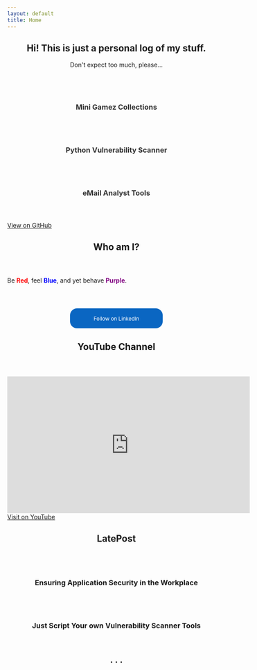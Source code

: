 ```yaml
---
layout: default
title: Home
---
```


<section id="home" class="one dark cover">
    <div class="container">
        <header>
            <h2 class="alt">Hi! This is just a personal log of my stuff.</h2>
            <p>Don't expect too much, please...</p>
        </header>
        <div class="row">
            <div class="col-4 col-12-mobile">
                <article class="item">
                    <a href="https://n4igme.github.io/gamze/" class="image fit"><img src="{{ '/images/MiniGameCollections.png' | relative_url }}" alt="" /></a>
                    <header>
                        <h3 style="color: #333;">Mini Gamez Collections</h3>
                    </header>
                </article>
            </div>
            <div class="col-4 col-12-mobile">
                <article class="item">
                    <a href="https://github.com/n4igme/pvascan/" class="image fit"><img src="{{ '/images/PythonVAScan.png' | relative_url }}" alt="" /></a>
                    <header>
                        <h3 style="color: #333;">Python Vulnerability Scanner</h3>
                    </header>
                </article>
            </div>
            <div class="col-4 col-12-mobile">
                <article class="item">
                    <a href="https://n4igme.github.io/emlize/" class="image fit"><img src="{{ '/images/eMailAnalysis.png' | relative_url }}" alt="" /></a>
                    <header>
                        <h3 style="color: #333;">eMail Analyst Tools</h3>
                    </header>
                </article>
            </div>
        </div>
        <footer>
            <a href="https://github.com/n4igme" class="icon brands fa-github-square"> View on GitHub</a>
        </footer>
    </div>
</section>

<section id="about" class="two">
    <div class="container">
        <header>
            <h2>Who am I?</h2>
        </header>
        <p>Be <b style="color: red;">Red</b>, feel <b style="color: blue;">Blue</b>, and yet behave <b style="color: purple;">Purple</b>.</p>
        <header>
            <h2></h2>
        </header>
        <a href="#" class="image featured"><img src="{{ '/images/unnamed.jpeg' | relative_url }}" alt="" /></a>
        <style>
            .libutton {
                display: flex;
                flex-direction: column;
                justify-content: center;
                padding: 7px;
                text-align: center;
                outline: none;
                text-decoration: none !important;
                color: #ffffff !important;
                width: 200px;
                height: 32px;
                border-radius: 16px;
                background-color: #0A66C2;
                font-family: "SF Pro Text", Helvetica, sans-serif;
                font-size: 12px; 
            }
        </style>
        <center><a class="libutton" href="https://www.linkedin.com/comm/mynetwork/discovery-see-all?usecase=PEOPLE_FOLLOWS&followMember=maruha" target="_blank">Follow on LinkedIn</a></center>
    </div>
</section>

<section id="content" class="three">
    <div class="container">
        <header>
            <h2>YouTube Channel</h2>
        </header>
    </div>
    <iframe width="560" height="315" src="https://www.youtube.com/embed/Dc5sQPeqo5w" frameborder="0" allowfullscreen></iframe><br/>
    <a href="https://www.youtube.com/channel/UCk8gNn8kHS0muE_d2jRuIpw" target="_blank" class="icon brands fa-youtube-square"> Visit on YouTube</a>
</section>

<section id="post" class="four">
    <div class="container">
        <header>
            <h2>LatePost</h2>
        </header>
        <div id="rss-feed"></div>
        <div id="pagination"></div>
        <header>
            <h2></h2>
        </header>        
        <div class="row">
            <div class="col-4 col-12-mobile">
                <article class="item">
                    <a href="https://pentestmag.com/ensuring-application-security-in-the-workplace/" class="image fit"><img src="https://pentestmag.com/wp-content/uploads/2023/12/hakin9_Application_Security_in_the_Workplace_30ff5068-8db4-4250-9f01-6724fd3bdde8.jpg" alt="" /></a>
                    <header>
                        <h3>Ensuring Application Security in the Workplace</h3>
                    </header>
                </article>
            </div>
            <div class="col-4 col-12-mobile">
                <article class="item">
                    <a href="https://pentestmag.com/just-script-your-own-vulnerability-scanner-tools/" class="image fit"><img src="https://pentestmag.com/wp-content/uploads/2024/06/hakin9_script_Vulnerability_Scanner_Tools_dabc7660-b484-464d-bf36-86b89cfb9f9b.jpg" alt="" /></a>
                    <header>
                        <h3>Just Script Your own Vulnerability Scanner Tools</h3>
                    </header>
                </article>
            </div>
        </div>
        <header>
            <h2>. . .</h2>
        </header>
    </div>
</section>

<script>
    document.addEventListener('DOMContentLoaded', function () {
        const sections = document.querySelectorAll('section');
        sections.forEach(section => section.style.display = 'none');

        function showSection(selectedId) {
            sections.forEach(section => {
                if (section.id === selectedId) {
                    section.style.display = 'block';
                } else {
                    section.style.display = 'none';
                }
            });
        }

        showSection('home');

        document.querySelectorAll('nav a').forEach(link => {
            link.addEventListener('click', function (e) {
                e.preventDefault();
                const targetId = this.getAttribute('href').substring(1);
                showSection(targetId);
            });
        });

        let allItems = [];
        let currentPage = 1;
        const itemsPerPage = 7;

        async function fetchRSSFeeds() {
            const feeds = [
                { url: 'https://medium.com/feed/@bibib', source: 'Medium' },
                { url: 'https://nbsc7.wordpress.com/feed', source: 'WordPress' },
                { url: 'https://kumelsnote.blogspot.com/feeds/posts/default?alt=rss', source: 'Blogspot' }
            ];

            for (const feed of feeds) {
                const rssToJsonUrl = `https://api.rss2json.com/v1/api.json?rss_url=${encodeURIComponent(feed.url)}`;

                try {
                    const response = await fetch(rssToJsonUrl);
                    if (!response.ok) {
                        throw new Error(`Failed to fetch feed from ${feed.source}`);
                    }
                    const data = await response.json();
                    const items = data.items.map(item => ({
                        title: item.title,
                        link: item.link,
                        pubDate: new Date(item.pubDate),
                        source: feed.source
                    }));
                    allItems = allItems.concat(items);
                } catch (error) {
                    console.error(`Error fetching ${feed.source} feed:`, error);
                    const feedContainer = document.getElementById('rss-feed');
                    if (feedContainer) {
                        feedContainer.innerHTML += `<p>Failed to load ${feed.source} feed.</p>`;
                    }
                }
            }

            // Sort by date
            allItems.sort((a, b) => b.pubDate - a.pubDate);

            // Display the first page
            displayPage(currentPage);
        }

        function displayPage(page) {
            const feedContainer = document.getElementById('rss-feed');
            feedContainer.innerHTML = ''; // Clear current content

            // Calculate the items to display on the current page
            const start = (page - 1) * itemsPerPage;
            const end = page * itemsPerPage;
            const itemsToShow = allItems.slice(start, end);

            if (itemsToShow.length) {
                itemsToShow.forEach(item => {
                    const feedItem = document.createElement('div');
                    feedItem.innerHTML = `
                        <h3>${item.pubDate.toLocaleDateString()} - ${item.source} | <a href="${item.link}" target="_blank">${item.title}</a></h3>
                    `;
                    feedContainer.appendChild(feedItem);
                });
            } else {
                feedContainer.innerHTML = 'No feed items available.';
            }

            // Update pagination controls
            updatePaginationControls(page);
        }

        function updatePaginationControls(page) {
            const paginationContainer = document.getElementById('pagination');
            paginationContainer.innerHTML = ''; // Clear existing controls

            const totalPages = Math.ceil(allItems.length / itemsPerPage);

            if (totalPages > 1) {
                if (page > 1) {
                    const prevButton = document.createElement('button');
                    prevButton.textContent = '<<';
                    prevButton.onclick = () => {
                        currentPage--;
                        displayPage(currentPage);
                    };
                    paginationContainer.appendChild(prevButton);
                }

                if (page < totalPages) {
                    const nextButton = document.createElement('button');
                    nextButton.textContent = '>>';
                    nextButton.onclick = () => {
                        currentPage++;
                        displayPage(currentPage);
                    };
                    paginationContainer.appendChild(nextButton);
                }
            }
        }

        fetchRSSFeeds();
    });
</script>